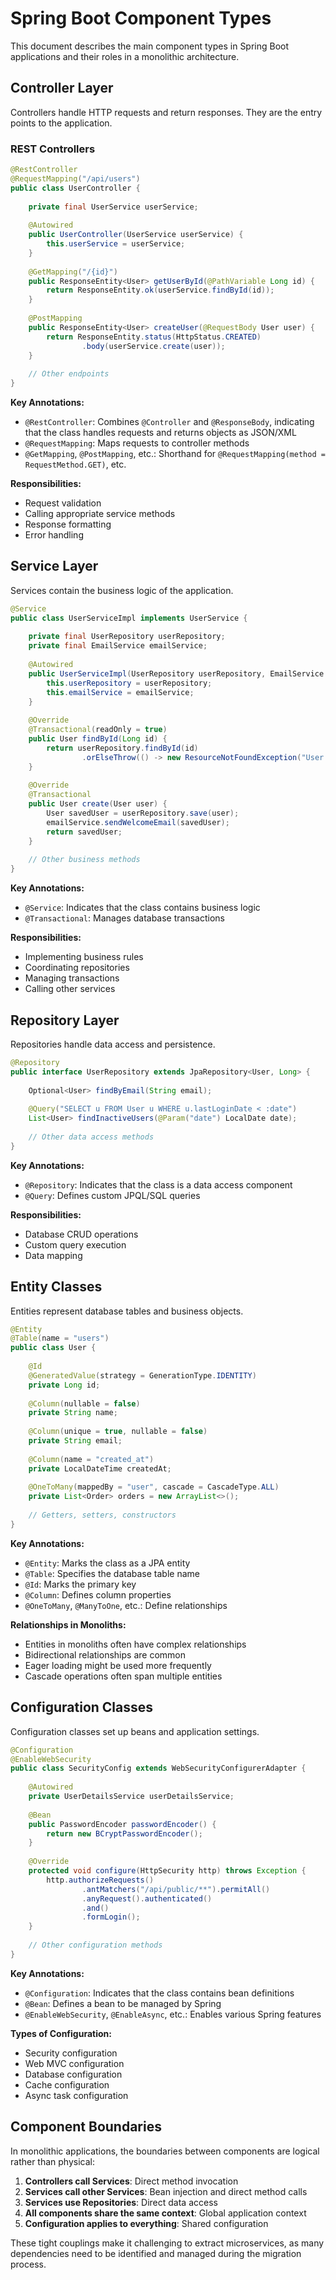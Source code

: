 # Spring Boot Component Types

This document describes the main component types in Spring Boot applications and their roles in a monolithic architecture.

## Controller Layer

Controllers handle HTTP requests and return responses. They are the entry points to the application.

### REST Controllers

```java
@RestController
@RequestMapping("/api/users")
public class UserController {
    
    private final UserService userService;
    
    @Autowired
    public UserController(UserService userService) {
        this.userService = userService;
    }
    
    @GetMapping("/{id}")
    public ResponseEntity<User> getUserById(@PathVariable Long id) {
        return ResponseEntity.ok(userService.findById(id));
    }
    
    @PostMapping
    public ResponseEntity<User> createUser(@RequestBody User user) {
        return ResponseEntity.status(HttpStatus.CREATED)
                .body(userService.create(user));
    }
    
    // Other endpoints
}
```

**Key Annotations:**
- `@RestController`: Combines `@Controller` and `@ResponseBody`, indicating that the class handles requests and returns objects as JSON/XML
- `@RequestMapping`: Maps requests to controller methods
- `@GetMapping`, `@PostMapping`, etc.: Shorthand for `@RequestMapping(method = RequestMethod.GET)`, etc.

**Responsibilities:**
- Request validation
- Calling appropriate service methods
- Response formatting
- Error handling

## Service Layer

Services contain the business logic of the application.

```java
@Service
public class UserServiceImpl implements UserService {
    
    private final UserRepository userRepository;
    private final EmailService emailService;
    
    @Autowired
    public UserServiceImpl(UserRepository userRepository, EmailService emailService) {
        this.userRepository = userRepository;
        this.emailService = emailService;
    }
    
    @Override
    @Transactional(readOnly = true)
    public User findById(Long id) {
        return userRepository.findById(id)
                .orElseThrow(() -> new ResourceNotFoundException("User not found"));
    }
    
    @Override
    @Transactional
    public User create(User user) {
        User savedUser = userRepository.save(user);
        emailService.sendWelcomeEmail(savedUser);
        return savedUser;
    }
    
    // Other business methods
}
```

**Key Annotations:**
- `@Service`: Indicates that the class contains business logic
- `@Transactional`: Manages database transactions

**Responsibilities:**
- Implementing business rules
- Coordinating repositories
- Managing transactions
- Calling other services

## Repository Layer

Repositories handle data access and persistence.

```java
@Repository
public interface UserRepository extends JpaRepository<User, Long> {
    
    Optional<User> findByEmail(String email);
    
    @Query("SELECT u FROM User u WHERE u.lastLoginDate < :date")
    List<User> findInactiveUsers(@Param("date") LocalDate date);
    
    // Other data access methods
}
```

**Key Annotations:**
- `@Repository`: Indicates that the class is a data access component
- `@Query`: Defines custom JPQL/SQL queries

**Responsibilities:**
- Database CRUD operations
- Custom query execution
- Data mapping

## Entity Classes

Entities represent database tables and business objects.

```java
@Entity
@Table(name = "users")
public class User {
    
    @Id
    @GeneratedValue(strategy = GenerationType.IDENTITY)
    private Long id;
    
    @Column(nullable = false)
    private String name;
    
    @Column(unique = true, nullable = false)
    private String email;
    
    @Column(name = "created_at")
    private LocalDateTime createdAt;
    
    @OneToMany(mappedBy = "user", cascade = CascadeType.ALL)
    private List<Order> orders = new ArrayList<>();
    
    // Getters, setters, constructors
}
```

**Key Annotations:**
- `@Entity`: Marks the class as a JPA entity
- `@Table`: Specifies the database table name
- `@Id`: Marks the primary key
- `@Column`: Defines column properties
- `@OneToMany`, `@ManyToOne`, etc.: Define relationships

**Relationships in Monoliths:**
- Entities in monoliths often have complex relationships
- Bidirectional relationships are common
- Eager loading might be used more frequently
- Cascade operations often span multiple entities

## Configuration Classes

Configuration classes set up beans and application settings.

```java
@Configuration
@EnableWebSecurity
public class SecurityConfig extends WebSecurityConfigurerAdapter {
    
    @Autowired
    private UserDetailsService userDetailsService;
    
    @Bean
    public PasswordEncoder passwordEncoder() {
        return new BCryptPasswordEncoder();
    }
    
    @Override
    protected void configure(HttpSecurity http) throws Exception {
        http.authorizeRequests()
                .antMatchers("/api/public/**").permitAll()
                .anyRequest().authenticated()
                .and()
                .formLogin();
    }
    
    // Other configuration methods
}
```

**Key Annotations:**
- `@Configuration`: Indicates that the class contains bean definitions
- `@Bean`: Defines a bean to be managed by Spring
- `@EnableWebSecurity`, `@EnableAsync`, etc.: Enables various Spring features

**Types of Configuration:**
- Security configuration
- Web MVC configuration
- Database configuration
- Cache configuration
- Async task configuration

## Component Boundaries

In monolithic applications, the boundaries between components are logical rather than physical:

1. **Controllers call Services**: Direct method invocation
2. **Services call other Services**: Bean injection and direct method calls
3. **Services use Repositories**: Direct data access
4. **All components share the same context**: Global application context
5. **Configuration applies to everything**: Shared configuration

These tight couplings make it challenging to extract microservices, as many dependencies need to be identified and managed during the migration process. 